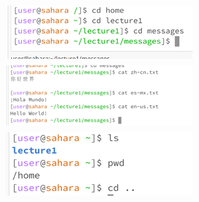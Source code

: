 ![Image](26bdeb6efc0299df93d3935fa08df2a.png)

![Image](2df034578e63f8f75e2be21416d9ca8.png)

![Image](dbca1cadae28d98d5db23229709c09e.png)
